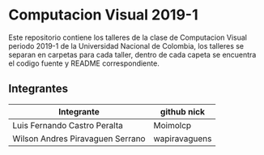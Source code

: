 # Computacion Visual 2019-1

Este repositorio contiene los talleres de la clase de Computacion Visual periodo 2019-1 de la Universidad Nacional de Colombia, los talleres se separan en carpetas para cada taller, dentro de cada capeta se encuentra el codigo fuente y README correspondiente.

## Integrantes

| Integrante                       | github nick   |
|----------------------------------|---------------|
| Luis Fernando Castro Peralta     | Moimolcp      |
| Wilson Andres Piravaguen Serrano | wapiravaguens |
